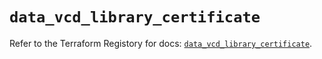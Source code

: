 # `data_vcd_library_certificate`

Refer to the Terraform Registory for docs: [`data_vcd_library_certificate`](https://registry.terraform.io/providers/vmware/vcd/3.10.0/docs/data-sources/library_certificate).

